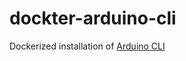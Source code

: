 # dockter-arduino-cli
Dockerized installation of [Arduino CLI](https://arduino.github.io/arduino-cli)
